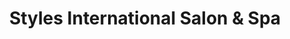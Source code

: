 ---
title: "Styles International Salon & Spa"
url: /milford/styles-international-salon-and-spa/
shop: hairdresser
---